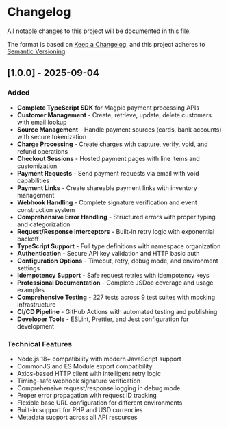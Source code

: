# Changelog

All notable changes to this project will be documented in this file.

The format is based on [Keep a Changelog](https://keepachangelog.com/en/1.0.0/),
and this project adheres to [Semantic Versioning](https://semver.org/spec/v2.0.0.html).

## [1.0.0] - 2025-09-04

### Added

- **Complete TypeScript SDK** for Magpie payment processing APIs
- **Customer Management** - Create, retrieve, update, delete customers with email lookup
- **Source Management** - Handle payment sources (cards, bank accounts) with secure tokenization
- **Charge Processing** - Create charges with capture, verify, void, and refund operations
- **Checkout Sessions** - Hosted payment pages with line items and customization
- **Payment Requests** - Send payment requests via email with void capabilities
- **Payment Links** - Create shareable payment links with inventory management
- **Webhook Handling** - Complete signature verification and event construction system
- **Comprehensive Error Handling** - Structured errors with proper typing and categorization
- **Request/Response Interceptors** - Built-in retry logic with exponential backoff
- **TypeScript Support** - Full type definitions with namespace organization
- **Authentication** - Secure API key validation and HTTP basic auth
- **Configuration Options** - Timeout, retry, debug mode, and environment settings
- **Idempotency Support** - Safe request retries with idempotency keys
- **Professional Documentation** - Complete JSDoc coverage and usage examples
- **Comprehensive Testing** - 227 tests across 9 test suites with mocking infrastructure
- **CI/CD Pipeline** - GitHub Actions with automated testing and publishing
- **Developer Tools** - ESLint, Prettier, and Jest configuration for development

### Technical Features

- Node.js 18+ compatibility with modern JavaScript support
- CommonJS and ES Module export compatibility
- Axios-based HTTP client with intelligent retry logic
- Timing-safe webhook signature verification
- Comprehensive request/response logging in debug mode
- Proper error propagation with request ID tracking
- Flexible base URL configuration for different environments
- Built-in support for PHP and USD currencies
- Metadata support across all API resources